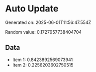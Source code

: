 # Auto Update

Generated on: 2025-06-01T11:56:47.554Z

Random value: 0.1727957738404704

## Data

- Item 1: 0.8423892569073941
- Item 2: 0.2256203602750515